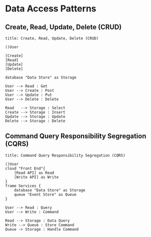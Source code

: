 # Data Access Patterns

## Create, Read, Update, Delete (CRUD)

```plantuml
title: Create, Read, Update, Delete (CRUD)

()User

[Create]
[Read]
[Update]
[Delete]

database "Data Store" as Storage

User --> Read : Get
User --> Create : Post
User --> Update : Put
User --> Delete : Delete

Read   --> Storage : Select
Create --> Storage : Insert
Update --> Storage : Update
Delete --> Storage : Delete
```

## Command Query Responsibility Segregation (CQRS)

```plantuml
title: Command Query Responsibility Segregation (CQRS) 

()User
cloud "Front End"{
    [Read API] as Read
    [Write API] as Write
}
frame Services {
    database "Data Store" as Storage
    queue "Event Store" as Queue
}

User --> Read : Query
User --> Write : Command

Read --> Storage : Data Query
Write --> Queue : Store Command
Queue -> Storage : Handle Command
```